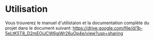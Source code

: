 # Utilisation
Vous trouverez le manuel d'utilistaion et la documentation complète du projet dans le document suivant:
https://drive.google.com/file/d/1b-5eLtK5T8_D2mEOjJCW6gjWr26uOp4e/view?usp=sharing